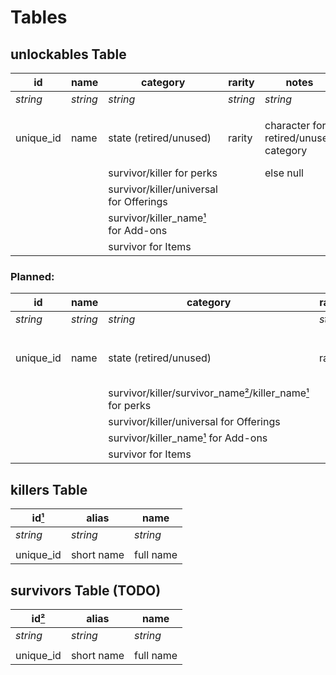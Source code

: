 # Tables

## unlockables Table
| id        | name     | category                                | rarity   | notes                                 | type                            | order    |
|-----------|----------|-----------------------------------------|----------|---------------------------------------|---------------------------------|----------|
| _string_  | _string_ | _string_                                | _string_ | _string_                              | _string_                        | _int_    |
|           |          |                                         |          |                                       |                                 |          |
| unique_id | name     | state (retired/unused)                  | rarity   | character for retired/unused category | universal (mystery boxed, etc.) | order.md |
|           |          | survivor/killer for perks               |          | else null                             | perk                            |          |
|           |          | survivor/killer/universal for Offerings |          |                                       | offering                        |          |
|           |          | survivor/killer_name[¹] for Add-ons     |          |                                       | add-on                          |          |
|           |          | survivor for Items                      |          |                                       | item                            |          |

### Planned:
| id        | name     | category                                                  | rarity   | notes                                 | type                            | order    |
|-----------|----------|-----------------------------------------------------------|----------|---------------------------------------|---------------------------------|----------|
| _string_  | _string_ | _string_                                                  | _string_ | _string_                              | _string_                        | _int_    |
|           |          |                                                           |          |                                       |                                 |          |
| unique_id | name     | state (retired/unused)                                    | rarity   | character for retired/unused category | universal (mystery boxed, etc.) | order.md |
|           |          | survivor/killer/survivor_name[²]/killer_name[¹] for perks |          | else null                             | perk                            |          |
|           |          | survivor/killer/universal for Offerings                   |          |                                       | offering                        |          |
|           |          | survivor/killer_name[¹] for Add-ons                       |          |                                       | add-on                          |          |
|           |          | survivor for Items                                        |          |                                       | item                            |          |

## killers Table
| id[¹]     | alias      | name      |
|-----------|------------|-----------|
| _string_  | _string_   | _string_  |
|           |            |           |
| unique_id | short name | full name |

[¹]: #killers-table

## survivors Table (TODO)

| id[²]     | alias      | name      |
|-----------|------------|-----------|
| _string_  | _string_   | _string_  |
|           |            |           |
| unique_id | short name | full name |

[²]: #survivors-table-todo